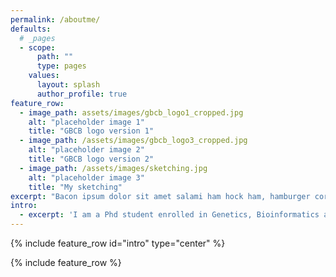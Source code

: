 ```yaml
---
permalink: /aboutme/
defaults:
  # _pages
  - scope:
      path: ""
      type: pages
    values:
      layout: splash
      author_profile: true
feature_row:
  - image_path: assets/images/gbcb_logo1_cropped.jpg
    alt: "placeholder image 1"
    title: "GBCB logo version 1"
  - image_path: /assets/images/gbcb_logo3_cropped.jpg
    alt: "placeholder image 2"
    title: "GBCB logo version 2"
  - image_path: /assets/images/sketching.jpg
    alt: "placeholder image 3"
    title: "My sketching"
excerpt: "Bacon ipsum dolor sit amet salami ham hock ham, hamburger corned beef short ribs kielbasa biltong t-bone drumstick tri-tip tail sirloin pork chop."
intro: 
  - excerpt: 'I am a Phd student enrolled in Genetics, Bioinformatics and Computational Biology (GBCB) program at Vriginia Tech. . I work as graduate research assistant in Dr. Song Li's lab. My research focuses on applying machine learning and data mining in the study of transcriptional regulation for plant species. Before joining Virginia Tech, I completed my master degree of Bioinformatics at Fujian Agriculture and Forestry University, where I worked as research and teaching assistant in Dr. Huaqin He's lab. The research topic was prediction of protein-protein interaction between host and pathogen.From 2008 to 2012, I was an undergraduate student majoring in Biological Sciences at Fujian Agriculture and Forestry University (福建农林大学). Before joining the college, I completed my high school at The Senior School Of Nanping (南平高级中学)'
---
```


{% include feature_row id="intro" type="center" %}

{% include feature_row %}

